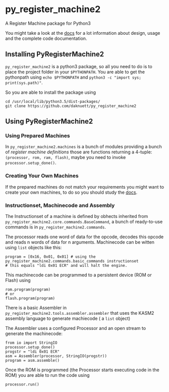 # py_register_machine2
A Register Machine package for Python3


You might take a look at the [docs](https://daknuett.github.io/py_register_machine2) for a lot information about design, usage and the complete code documentation.


## Installing PyRegisterMachine2

`py_register_machine2` is a python3 package, so all you need to do is to place the project folder in your
`$PYTHONPATH`. You are able to get the pythonpath using `echo $PYTHONPATH` and `python3 -c "import sys; print(sys.path)"`.

So you are able to install the package using

	cd /usr/local/lib/python3.5/dist-packages/
	git clone https://github.com/daknuett/py_register_machine2

## Using PyRegisterMachine2

### Using Prepared Machines

In `py_register_machine2.machines` is a bunch of modules providing a bunch of  _register machine definitions_ 
those are functions returning a 4-tuple: `(processor, rom, ram, flash)`, maybe you need to invoke `processor.setup_done()`.

### Creating Your Own Machines

If the prepared machines do  not match your requirements you might want to create your own machines,
to do so you should study the [docs](https://daknuett.github.io/py_register_machine2).

### Instructionset, Machinecode and Assembly

The Instructionset of a machine is defined by obhects inherited from `py_register_machine2.core.commands.BaseCommand`,
a bunch of ready-to-use commands is in `py_register_machine2.commands`.

The processor reads one word of data for the opcode, decodes this opcode and reads n words of data for n arguments.
Machinecode can be witten using `list` objects like this:

	program = [0x16, 0x01, 0x01] # using the py_register_machine2.commands.basic_commands instructionset
	# this equals "ldi 0x01 ECR" and will halt the engine.

This machinecode can be programmed to a persistent device (ROM or Flash) using 

	rom.program(program)
	# or
	flash.program(program)

There is a basic Assembler in `py_register_machine2.tools.assembler.assembler` that uses the KASM2 assembly language to generate
machiecode ( a `list` object)

The Assembler uses a configured Processor and an open stream to generate the machinecode:

	from io import StringIO
	processor.setup_done()
	progstr = "ldi 0x01 ECR"
	asm = Assembler(processor, StringIO(progstr))
	program = asm.assemble()

Once the ROM is programmed (the Processor starts executing code in the ROM) you are able to run the code using

	processor.run()




